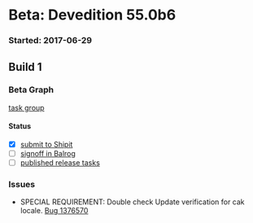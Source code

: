 # Beta: Devedition 55.0b6

### Started: 2017-06-29

## Build 1

### Beta Graph
[task group](https://tools.taskcluster.net/push-inspector/#/CV8DtCEhRYiapcsGqFRNVg)


#### Status
- [x] [submit to Shipit](https://wiki.mozilla.org/Release:Release_Automation_on_Mercurial:Starting_a_Release#Submit_to_Ship_It)
- [ ] [signoff in Balrog](../how-tos/relpro.md#3-signoffs)
- [ ] [published release tasks](../how-tos/relpro.md#4-publish-release)

### Issues
- SPECIAL REQUIREMENT: Double check Update verification for cak locale. [Bug 1376570](https://bugzil.la/1376570)


